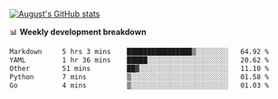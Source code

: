 
[![August's GitHub stats](https://github-readme-stats.vercel.app/api?username=zou-weidong&show_icons=true&theme=radical)](https://github.com/zou-weidong)


📊 **Weekly development breakdown**
<!--START_SECTION:waka-->

```txt
Markdown     5 hrs 3 mins    ████████████████▒░░░░░░░░   64.92 %
YAML         1 hr 36 mins    █████░░░░░░░░░░░░░░░░░░░░   20.62 %
Other        51 mins         ██▓░░░░░░░░░░░░░░░░░░░░░░   11.10 %
Python       7 mins          ▒░░░░░░░░░░░░░░░░░░░░░░░░   01.58 %
Go           4 mins          ▒░░░░░░░░░░░░░░░░░░░░░░░░   01.03 %
```

<!--END_SECTION:waka-->
